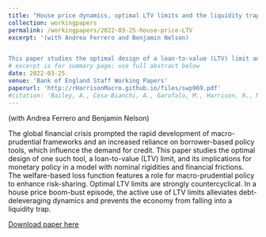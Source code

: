 ```yaml
---
title: "House price dynamics, optimal LTV limits and the liquidity trap"
collection: workingpapers
permalink: /workingpapers/2022-03-25-house-price-LTV
excerpt: '(with Andrea Ferrero and Benjamin Nelson)


This paper studies the optimal design of a loan-to-value (LTV) limit and its implications for monetary policy in a model with nominal rigidities and financial frictions. The welfare-based loss function features a role for macro-prudential policy to enhance risk-sharing. In a house price boom-bust episode, the active use of LTV limits alleviates debt-deleveraging dynamics and prevents the economy from falling into a liquidity trap.'
# excerpt is for summary page; use full abstract below
date: 2022-03-25
venue: 'Bank of England Staff Working Papers'
paperurl: 'http://rHarrisonMacro.github.io/files/swp969.pdf'
#citation: 'Bailey, A., Cesa-Bianchi, A., Garofalo, M., Harrison, R., McLaren, N., Piton, S. and Sajedi, R. (2022). &quot;Structural change, global R* and the missing-investment puzzle&quot; <i>Bank of England Staff Working Papers</i>. 997.'
---
```

(with Andrea Ferrero and Benjamin Nelson)

The global financial crisis prompted the rapid development of macro-prudential frameworks and an increased reliance on borrower-based policy tools, which influence the demand for credit. This paper studies the optimal design of one such tool, a loan-to-value (LTV) limit, and its implications for monetary policy in a model with nominal rigidities and financial frictions. The welfare-based loss function features a role for macro-prudential policy to enhance risk-sharing. Optimal LTV limits are strongly countercyclical. In a house price boom-bust episode, the active use of LTV limits alleviates debt-deleveraging dynamics and prevents the economy from falling into a liquidity trap.

[Download paper here](http://rHarrisonMacro.github.io/files/swp969.pdf)
